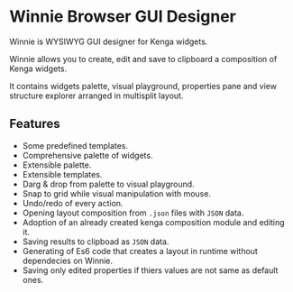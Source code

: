# Winnie Browser GUI Designer
Winnie is WYSIWYG GUI designer for Kenga widgets.

Winnie allows you to create, edit and save to clipboard a composition of Kenga widgets.

It contains widgets palette, visual playground, properties pane and view structure explorer arranged in multisplit layout.

## Features
* Some predefined templates.
* Comprehensive palette of widgets.
* Extensible palette.
* Extensible templates.
* Darg & drop from palette to visual playground.
* Snap to grid while visual manipulation with mouse.
* Undo/redo of every action.
* Opening layout composition from `.json` files with `JSON` data.
* Adoption of an already created kenga composition module and editing it.
* Saving results to clipboad as `JSON` data.
* Generating of Es6 code that creates a layout in runtime without dependecies on Winnie.
* Saving only edited properties if thiers values are not same as default ones.
